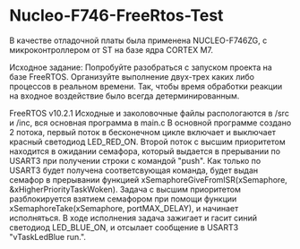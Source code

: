 # Nucleo-F746-FreeRtos-Test
В качестве отладочной платы была применена NUCLEO-F746ZG, с микроконтроллером от ST на базе ядра CORTEX M7.

Исходное задание:
Попробуйте разобраться с запуском проекта на базе FreeRTOS.
Организуйте выполнение двух-трех каких либо процессов в реальном времени. 
Так, чтобы время обработки реакции на входное воздействие было всегда детерминированным. 


FreeRTOS v10.2.1
Исходные и заколовочные файлы распологаются в /src и /inc, вся основная программа в main.c
В основной программе создано 2 потока, первый поток в бесконечном цикле включает и выключает красный светодиод LED_RED_ON.
Второй поток с высшим приоритетом находится в ожидании семафора, который выдается в прерывании по USART3 при получении строки с командой "push".
Как только по USART3 будет получена соответсвующая команда, будет выдан семафор в прерывании функцией xSemaphoreGiveFromISR(xSemaphore, &xHigherPriorityTaskWoken). Задача с высшим приоритетом разблокируется взятием семафором при помощи функции xSemaphoreTake(xSemaphore, portMAX_DELAY), и начинает исполняться. В ходе исполнения задача зажигает и гасит синий светодиод LED_BLUE_ON, и отсылает сообщение в USART3 "vTaskLedBlue run.".


